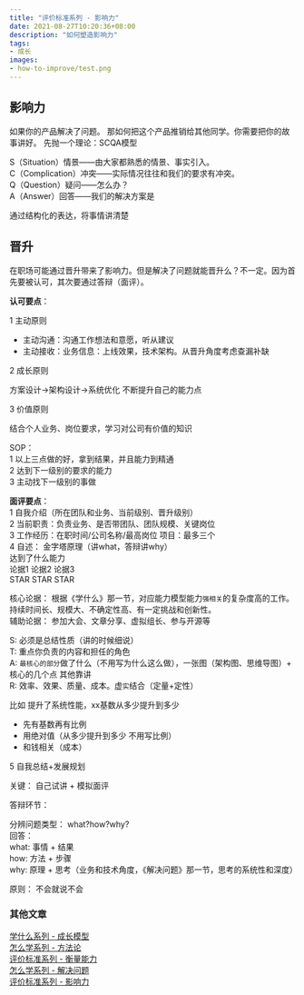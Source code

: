 ```yaml
---
title: "评价标准系列 - 影响力"
date: 2021-08-27T10:20:36+08:00
description: "如何塑造影响力"
tags:
- 成长
images:
- how-to-improve/test.png
---  
```


## 影响力

如果你的产品解决了问题。 那如何把这个产品推销给其他同学。你需要把你的故事讲好。
先抛一个理论：SCQA模型

S（Situation）情景——由大家都熟悉的情景、事实引入。  
C（Complication）冲突——实际情况往往和我们的要求有冲突。  
Q（Question）疑问——怎么办？  
A（Answer）回答——我们的解决方案是  

通过结构化的表达，将事情讲清楚  

## 晋升

在职场可能通过晋升带来了影响力。但是解决了问题就能晋升么？不一定。因为首先要被认可，其次要通过答辩（面评）。

**认可要点**： 

1 主动原则

+ 主动沟通：沟通工作想法和意愿，听从建议
+ 主动接收：业务信息：上线效果，技术架构。从晋升角度考虑查漏补缺

2 成长原则

方案设计->架构设计->系统优化 不断提升自己的能力点

3 价值原则

结合个人业务、岗位要求，学习对公司有价值的知识

SOP：   
1 以上三点做的好，拿到结果，并且能力到精通   
2 达到下一级别的要求的能力  
3 主动找下一级别的事做  

**面评要点**：  
1 自我介绍（所在团队和业务、当前级别、晋升级别）  
2 当前职责：负责业务、是否带团队、团队规模、关键岗位  
3 工作经历：在职时间/公司名称/最高岗位 项目：最多三个  
4 自述： 金字塔原理（讲what，答辩讲why）  
       达到了什么能力  
论据1     论据2    论据3  
STAR     STAR     STAR  

核心论据： 根据《学什么》那一节，对应能力模型能力`强相关`的复杂度高的工作。持续时间长、规模大、不确定性高、有一定挑战和创新性。  
辅助论据： 参加大会、文章分享、虚拟组长、参与开源等

S: 必须是总结性质（讲的时候细说）  
T: 重点你负责的内容和担任的角色  
A: `最核心的部分`做了什么（不用写为什么这么做），一张图（架构图、思维导图）+ 核心的几个点 其他靠讲  
R: 效率、效果、质量、成本。虚`实`结合（定量+定性）  

比如 提升了系统性能，xx基数从多少提升到多少  

+ 先有基数再有比例
+ 用绝对值（从多少提升到多少  不用写比例）
+ 和钱相关（成本）
  
5 自我总结+发展规划

关键： 自己试讲 + 模拟面评

答辩环节：   

分辨问题类型： what?how?why?  
回答：  
what: 事情 + 结果  
how: 方法 + 步骤  
why: 原理 + 思考（业务和技术角度，《解决问题》那一节，思考的系统性和深度）  

原则： 不会就说不会

### 其他文章

[学什么系列 - 成长模型](../how-to-improve)  
[怎么学系列 - 方法论](../how-to-improve2)  
[评价标准系列 - 衡量能力](../how-to-improve3)  
[怎么学系列 - 解决问题](../how-to-improve4)  
[评价标准系列 - 影响力](../how-to-improve5)  
